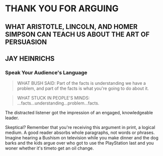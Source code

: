 # THANK YOU FOR ARGUING
## WHAT ARISTOTLE, LINCOLN, AND HOMER SIMPSON CAN TEACH US ABOUT THE ART OF PERSUASION
## JAY HEINRICHS

### Speak Your Audience's Language

> WHAT BUSH SAID: Part of the facts is understanding we have a problem, and part of the facts is what you're going to do about it.  

> WHAT STUCK IN PEOPLE'S MINDS: ...facts...understanding...problem...facts.  
  
The distracted listener got the impression of an engaged, knowledgeable leader.  
  
Skeptical? Remember that you're receiving this argument in print, a logical medium. A good reader absorbs whole paragraphs, not words or phrases. Imagine hearing a Bushism on television while you make dinner and the dog barks and the kids argue over who got to use the PlayStation last and you woner whether it's timeto get an oil change.   
